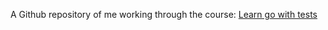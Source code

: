 A Github repository of me working through the course: [Learn go with tests](https://quii.gitbook.io/learn-go-with-tests)
